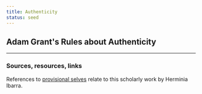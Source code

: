 ```yaml
---
title: Authenticity
status: seed
---
```


## Adam Grant's Rules about Authenticity

---
### Sources, resources, links

References to [provisional selves](https://hbswk.hbs.edu/archive/provisional-selves-experimenting-with-image-and-identity-in-professional-adaptation) relate to this scholarly work by Herminia Ibarra.